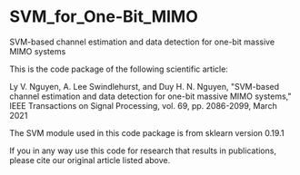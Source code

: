 # SVM_for_One-Bit_MIMO
SVM-based channel estimation and data detection for one-bit massive MIMO systems

This is the code package of the following scientific article:

Ly V. Nguyen, A. Lee Swindlehurst, and Duy H. N. Nguyen, "SVM-based channel estimation and data detection for one-bit massive MIMO systems,"
IEEE Transactions on Signal Processing, vol. 69, pp. 2086-2099, March 2021

The SVM module used in this code package is from sklearn version 0.19.1

If you in any way use this code for research that results in publications, please cite our original article listed above.
